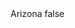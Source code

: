 <?xml version="1.0" encoding="UTF-8"?>
<CustomMetadata xmlns="http://soap.sforce.com/2006/04/metadata">
    <label>Arizona</label>
    <protected>false</protected>
</CustomMetadata>
